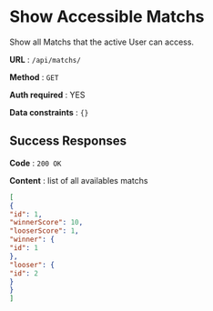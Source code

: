 # Show Accessible Matchs

Show all Matchs that the active User can access.

**URL** : `/api/matchs/`

**Method** : `GET`

**Auth required** : YES

**Data constraints** : `{}`

## Success Responses

**Code** : `200 OK`

**Content** : list of all availables matchs

```json
[
{
"id": 1,
"winnerScore": 10,
"looserScore": 1,
"winner": {
"id": 1
},
"looser": {
"id": 2
}
}
]
```

